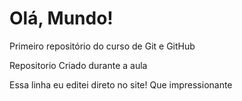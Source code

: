 # Olá, Mundo!
 Primeiro repositório do curso de Git e GitHub

 Repositorio Criado durante a aula

Essa linha eu editei direto no site! Que impressionante
